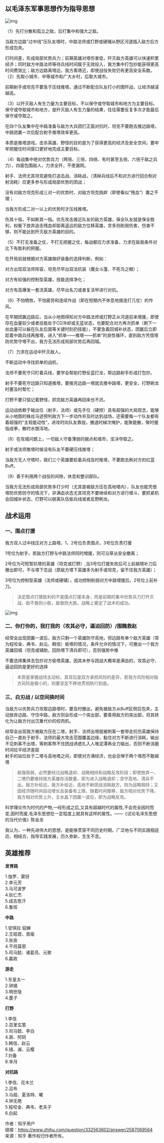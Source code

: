 ## 以毛泽东军事思想作为指导思想

![img](https://picd.zhimg.com/80/v2-ad4456cba6eb5227628054d55cbda8bb_1440w.jpg?source=1940ef5c)

（1）先打分散和孤立之敌，后打集中和强大之敌。

当敌方边路"过中线"压队友塔时，中路法师或打野或硬辅从野区河道插入敌方后方形成包夹。

打时间差，形成局部优势兵力；前期英雄对塔伤害低，歼灭敌方英雄可以快速积累经济；同时敌方中路法师等待兵线时间属于无效投入，我方集中打包抄能获得更高时间费效比；敌方边路离塔远，我方离塔近，即使战役失败仍有更高安全系数。  
（2）先取小城市、中等城市和广大乡村，后取大城市。

前期射手或坦克不要急于压线推塔，通过不断配合队友打小的围歼战，让经济越滚越高。  


（3）以歼灭敌人有生力量为主要目标，不以保守或夺取城市和地方为主要目标。保守或夺取城市和地方，是歼灭敌人有生力量的结果，往往需要反复多次才能最后保守或夺取之。

在四个队友集中在中路准备与敌方大兵团打正面对抗时，坦克不要跑去推边路塔，中路团赢一次后配合射手推塔效率更高。

本质是推塔游戏，击杀英雄、野怪的目的是为了获得更高的经济及安全空间，要牢牢把握住时间窗口更好地完成主要目标。  

（4）每战集中绝对优势兵力（两倍、三倍、四倍、有时甚至五倍、六倍于敌之兵力），四面包围敌人，力求全歼，不使漏网。

射手、法师尤其坦克避免打追击战、消耗战，（清掉兵线后不和对方进行回合制对射消耗）应更多参与形成局部优势的团战；

没有对敌方坦克形成三对一的优势时，对敌方坦克挑衅（即使看似“残血”）置之不理；

当我方形成二对一以上的优势时才压线推塔。

伤其十指，不如断其一指。优先攻击接近队友的敌方英雄，保全队友就是保全胜利，权衡下放弃追击残血却距离遥远的敌方位移英雄，贪多则削弱伤害，伤害不够，则不能达到歼灭敌方英雄的目的。  

（5）不打无准备之仗，不打无把握之仗，每战都应力求准备，力求在敌我条件对比下有胜利的把握。

在开局前就根据对方英雄做好装备的选择判断，例如：

对方出现双法师阵容，坦克尽早出双法抗装（魔女斗篷、不死鸟之眼）；

对方有较强的控制型英雄，技能选择净化；

对方有高爆发一套流英雄，尽早出名刀或者复活甲进行对抗。  

（6）不怕牺牲，不怕疲劳和连续作战（即在短期内不休息地接连打几仗）的作风。

在早期团赢边路后，当从小地图得知对方中路法师或打野正从河道前来增援，即使存在血量较少或者技能处于CD冷却或无蓝状态，也要配合对方再次抓单（剩下一丝血量可以躲在队友后面等关键时刻扔技能），不要急着回城补状态，团赢后立即趁着中路兵线再推塔，进入“抓单——推塔——抓单”的良性循环，直到敌方凭借塔防优势守塔不出，我方无法形成局部优势后再回城。


（7）力求在运动中歼灭敌人。

不断运动中寻找抓单的战机，

法师不要死守只盯着兵线，要学会帮助打野反蓝打龙，帮边路射手形成打包抄。

射手不要死守边路只知道推塔，要推完边路一塔就去推中路塔，更安全，打野刷龙时要及时帮忙；

打野不要只惦记着野怪，抓完敌方英雄再回来也不迟。

运动战依赖于输出位（射手、法师）或先手位（硬控）具有超强的大局观念，能够从小地图的蛛丝马迹预判敌方下一步动作并及时达到战场，还需要每一个队友都有着超强的“主观能动性”，进攻时向队友靠拢，撤退时梯次掩护，能聚能散，聚时握指成拳，散时水银泻地。  

（8）在攻城问题上，一切敌人守备薄弱的据点和城市，坚决夺取之。

射手或法师推塔时候没有队友不要硬压线推塔；

当敌方无人守塔时，我们三个英雄要趁着兵线及时推塔，不要跑去刷对方的红蓝Buff。


（9）善于利用两个战役的间隙，休息和整训部队。

当我方无法形成局部优势多打少时（尤其是被敌方压在高地塔内），队友也能凭借塔防优势防守的情况下，非满血状态尤其坦克不要继续和对方进行缠斗，要抓紧机会回城补状态，打野可以脱离队伍偷兵线或者反野刷龙。

## 战术运用  
### **一、围点打援**

我方双人过中线压对方上路塔，1、2号位负责围点，3号位负责打援  

1号位为射手，若敌方打野与中路法师同时增援，则可沿草丛安全撤离；  

2号位为可短暂抗塔的英雄（坦克或打野）,当3号位打援失败后可上前越塔补刀后撤出即可，不与塔下恋战（原敌方塔下英雄多为射手或坦克，留不住我方英雄）；  

3号位为控制型英雄（法师或硬辅），成功控制削弱对方中路增援后，2号位上前补刀。  

>决定围点打援胜利的不是围点打援本身，而是前期的集中优势兵力打歼灭战，敌不救则小胜，敌救则大胜，战略上奠定了战术的成功。

![img](https://pic1.zhimg.com/50/v2-86359453e47d9da4e1b7a41bdf53887b_720w.jpg?source=1940ef5c)

### **二、你打你的，我打我的（攻其必守，逼迫回防）/围魏救赵**

经常会出现团赢一波后，敌方只剩一个英雄防守高地，但边路有单个敌方英雄（常为程咬金、典韦、赵云、韩信）偷塔的情况，条件允许的情况下，可撤出一个我方英雄回城（坦克或辅助，回防塔下清兵即可），否则强势中推 

不要选择集体去包抄对方偷塔英雄，因其未参与团战大概率是满血的，攻其必守、逼迫回防是更好的选择  

>本质是掌握战场主动权，其背后是双方承担风险的差异，若我方风险相对敌方风险是极小的，则要坚定不移地贯彻执行到底。

### **三、白刃战 / 以空间换时间**

当敌方以优势兵力攻取边路塔时，要及时撤出，避免被敌方从Buff区侧后包夹，主动放弃边路、守住中路，敌方则会形成一个突出部，要善用敌方的突出部，将其转化为让敌方付出沉重代价的绞肉机。

经常会出现我方被敌方压在二塔，射手、法师出塔就被刺客一套带走抗伤英雄保持自己一直处于射手、法师的最大攻击范围覆盖边缘，黏住对方不断进行消耗，输出不见刺客不出塔，等刺客熬不住团战诱惑扎入人堆泥潭再全力输出，否则不断消磨时间拉平经济差距  
射手的站位处于二塔与高地塔之间，即使对方满经济，也会忌惮于两个塔而不敢越塔  
>敌强我弱，必然要经过战略退却、战略相持和战略反攻阶段；即使放弃一、二塔仍要维持我方英雄存活数量，即为进入战略退却；坚守高地、清兵不出，敌方补给远，我方补给近，高地不断团战消耗敌方，则为战略相持；又因经济随时间自动增长且装备有上限，随着时间推移，敌方相对优势下降，我方相对优势上升，主水晶下团赢一波后，即为战略反攻。  

科学理论作为时代的产物,一经形成之后,又具有超越时代的属性,不会完全因时而变,因时而废,毛泽东思想在一定程度上就具有这样的属性。——《试论毛泽东思想的当代价值》陈金龙  

我认为，一种先进伟大的思想，是能够贯穿不同历史时期，广泛地与不同实践相适应、相结合，指导实践发展，历久弥新，生生不息。

## 英雄推荐  
**发育路**  

1.伽罗、蒙犽  
2.李元芳  
3.马可波罗   
4.狄仁杰  
5.成吉思汗  
6.鲁班  

**中路**

1.安琪拉  貂蝉  
2.王昭君、周瑜   
3.张良  
4.干将莫邪  
5.司马懿、诸葛亮、元歌  
6.嬴政  

**游走**

1.东皇太一  
2.钟馗  
3.明世隐  
4.墨子 

**打野**  

1.李信  
2.百里玄策  
3.司马懿、李白  
4.暃、阿轲  
5.韩信、赵云  
6.镜、澜、云樱  
7.刘备  
8.芈月

**对抗路**

1.李信、花木兰  
2.吕布  
3.马超、夏洛特、曜  
4.钟无艳  
5.程咬金、典韦、老夫子  
6.白起

作者：知乎用户  
链接：<https://www.zhihu.com/question/332563602/answer/2587069564>  
来源：知乎  著作权归作者所有。
